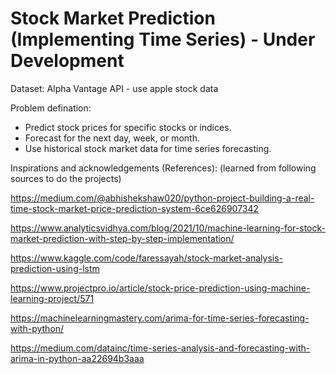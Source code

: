 # Stock Market Prediction (Implementing Time Series) - Under Development

Dataset:
Alpha Vantage API - use apple stock data

Problem defination:

- Predict stock prices for specific stocks or indices.
- Forecast for the next day, week, or month.
- Use historical stock market data for time series forecasting.

Inspirations and acknowledgements (References):
(learned from following sources to do the projects)

https://medium.com/@abhishekshaw020/python-project-building-a-real-time-stock-market-price-prediction-system-6ce626907342

https://www.analyticsvidhya.com/blog/2021/10/machine-learning-for-stock-market-prediction-with-step-by-step-implementation/

https://www.kaggle.com/code/faressayah/stock-market-analysis-prediction-using-lstm

https://www.projectpro.io/article/stock-price-prediction-using-machine-learning-project/571

https://machinelearningmastery.com/arima-for-time-series-forecasting-with-python/

https://medium.com/datainc/time-series-analysis-and-forecasting-with-arima-in-python-aa22694b3aaa
